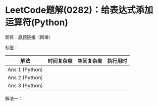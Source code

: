 # LeetCode题解(0282)：给表达式添加运算符(Python)

题目：[原题链接](https://leetcode-cn.com/problems/expression-add-operators/)（困难）

标签：

| 解法           | 时间复杂度 | 空间复杂度 | 执行用时 |
| -------------- | ---------- | ---------- | -------- |
| Ans 1 (Python) |            |            |          |
| Ans 2 (Python) |            |            |          |
| Ans 3 (Python) |            |            |          |

解法一：

